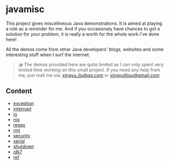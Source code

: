 javamisc
========

This project gives miscellneous Java demonstrations. It is aimed at playing a
role as a reminder for me. And if you occasionaly have chances to got a solution
for your problem, it is really a worth for the whole work I've done here!

All the demos come from other Java developers' blogs, websites and some
interesting stuff when I surf the internet.

> **:p**
> The demos provided here are quite limited as I can only spent very limited time
> working on this small project. If you need any help from me, just mail me via:
> xingyu_liu@qq.com or xingyulliiuu@gmail.com

Content
-------
+ [exception](https://github.com/xingyuli/javamisc/tree/master/src/main/java/org/swordess/javamisc/exception)
+ [interrupt](https://github.com/xingyuli/javamisc/tree/master/src/main/java/org/swordess/javamisc/interrupt)
+ [io](https://github.com/xingyuli/javamisc/tree/master/src/main/java/org/swordess/javamisc/io)
+ [nio](https://github.com/xingyuli/javamisc/tree/master/src/main/java/org/swordess/javamisc/nio)
+ [regex](https://github.com/xingyuli/javamisc/tree/master/src/main/java/org/swordess/javamisc/regex)
+ [rmi](https://github.com/xingyuli/javamisc/tree/master/src/main/java/org/swordess/javamisc/rmi)
+ [security](https://github.com/xingyuli/javamisc/tree/master/src/main/java/org/swordess/javamisc/security)
+ [serial](https://github.com/xingyuli/javamisc/tree/master/src/main/java/org/swordess/javamisc/serial)
+ [shutdown](https://github.com/xingyuli/javamisc/tree/master/src/main/java/org/swordess/javamisc/shutdown)
+ [jdk7](https://github.com/xingyuli/javamisc/tree/master/src/main/java/org/swordess/javamisc/jdk7)
+ [ref](https://github.com/xingyuli/javamisc/tree/master/src/test/java/org/swordess/javamisc/ref)

